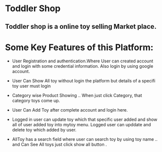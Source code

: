 
# Toddler Shop
## Toddler shop is a online toy selling Market place.
# Some Key Features of this Platform:

* User Registration and authentication.Where User can created account and login with some credential information. Also login by using google account.

* User Can Show All toy without login the platform but details of a specifi toy user must login

* Category wise Product Showing .. When just click Category, that category toys come up.

* User Can Add Toy after complete account and login here.

 * Logged in user can update toy which that specific user added and show all of user added toy into mytoy menu. Logged user can upddate and delete toy which added by user.
 * AllToy has a search field where user can search toy by using toy name .. and Can See All toys just click show all button .